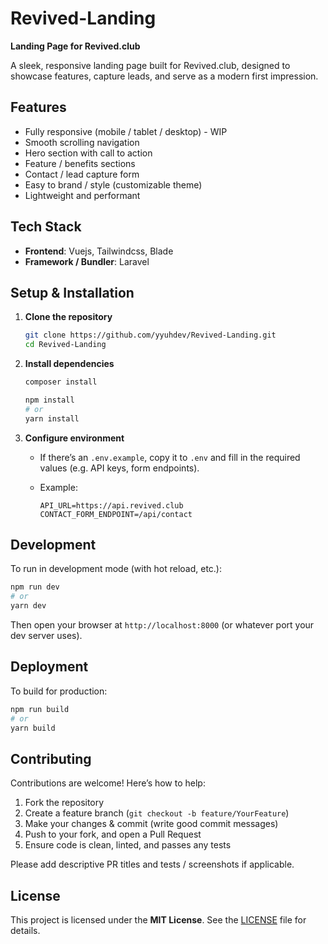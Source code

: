 # Revived-Landing

**Landing Page for Revived.club**

A sleek, responsive landing page built for Revived.club, designed to showcase features, capture leads, and serve as a modern first impression.


## Features

* Fully responsive (mobile / tablet / desktop) - WIP
* Smooth scrolling navigation
* Hero section with call to action
* Feature / benefits sections
* Contact / lead capture form
* Easy to brand / style (customizable theme)
* Lightweight and performant


## Tech Stack

* **Frontend**: Vuejs, Tailwindcss, Blade
* **Framework / Bundler**: Laravel

## Setup & Installation

1. **Clone the repository**

   ```bash
   git clone https://github.com/yyuhdev/Revived-Landing.git
   cd Revived-Landing
   ```

2. **Install dependencies**


   ```bash
   composer install
   ```

   ```bash
   npm install
   # or
   yarn install
   ```

3. **Configure environment**

   * If there’s an `.env.example`, copy it to `.env` and fill in the required values (e.g. API keys, form endpoints).
   * Example:

     ```
     API_URL=https://api.revived.club
     CONTACT_FORM_ENDPOINT=/api/contact
     ```

## Development

To run in development mode (with hot reload, etc.):

```bash
npm run dev
# or
yarn dev
```

Then open your browser at `http://localhost:8000` (or whatever port your dev server uses).


## Deployment

To build for production:

```bash
npm run build
# or
yarn build
```

## Contributing

Contributions are welcome! Here’s how to help:

1. Fork the repository
2. Create a feature branch (`git checkout -b feature/YourFeature`)
3. Make your changes & commit (write good commit messages)
4. Push to your fork, and open a Pull Request
5. Ensure code is clean, linted, and passes any tests

Please add descriptive PR titles and tests / screenshots if applicable.


## License

This project is licensed under the **MIT License**. See the [LICENSE](LICENSE) file for details.
